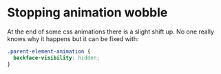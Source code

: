 # Stopping animation wobble

At the end of some css animations there is a slight shift up. No one really knows why it happens but it can be fixed with:

```css
.parent-element-animation {
  backface-visibility: hidden;
}
```

